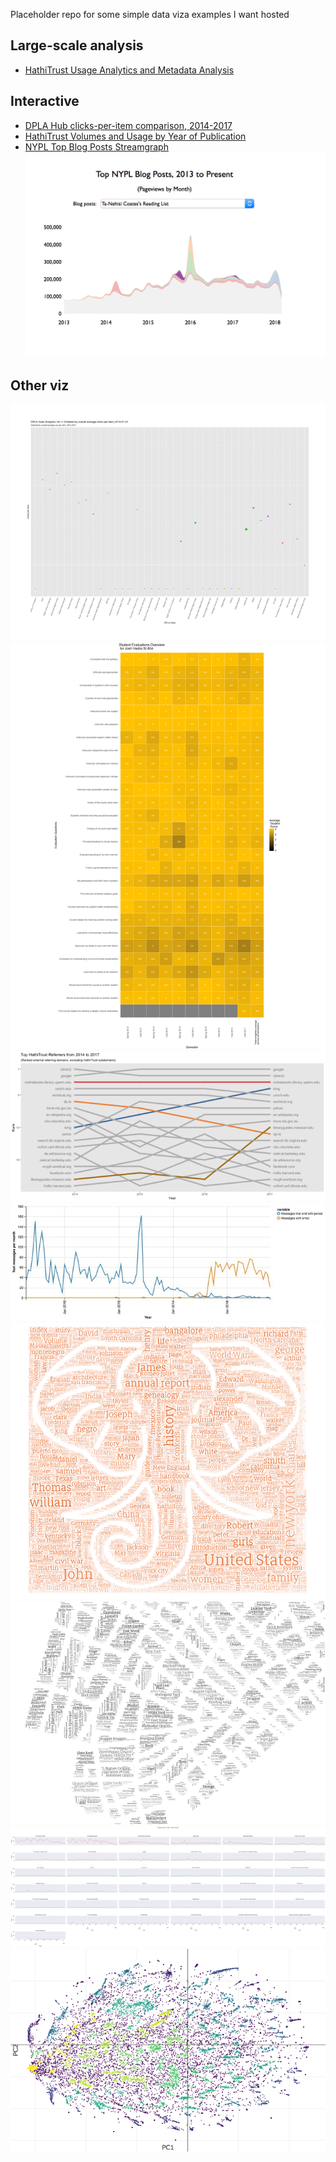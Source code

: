 Placeholder repo for some simple data viza examples I want hosted



## Large-scale analysis

- [HathiTrust Usage Analytics and Metadata Analysis](https://hadro.github.io/hathi_analysis/analysis.html)

## Interactive

- [DPLA Hub clicks-per-item comparison, 2014-2017](https://hadro.github.io/data-analysis-and-viz-examples/dpla_hubs/half_year_dpla_hubs.html)
- [HathiTrust Volumes and Usage by Year of Publication](https://hadro.github.io/hathi_analysis/percentage_years.html)
- [NYPL Top Blog Posts Streamgraph](https://hadro.github.io/data-analysis-and-viz-examples/nypl_blogs/NYPL_blogs_streamgraph.html)
[!["NYPL Top Blog posts"](./images/nypl_blogs.png)](https://hadro.github.io/data-analysis-and-viz-examples/nypl_blogs/NYPL_blogs_streamgraph.html)

## Other viz

[!["DPLA Hubs User Per Item"](./images/dpla_hubs_use_per_item_six_months_700.gif)](./images/dpla_hubs_use_per_item_six_months.gif)
[!["Pratt 654 Evalautions"][evaluations]](./images/evaluations.png)
[!["HathiTrust ranked referrers"][hathi_referrers]](./images/hathitrust_referrers_bump_chart_solo.png)
[!["text message analysis"][text_messages]](./images/Josh_text_messages.jpg)
[!["HathiTrust Search Word Cloud"][hathi_cloud]](./images/hathi_search_queries.png)
[!["Building Inspector Cloud lower Manhattan"][building_inspector]](./images/streets_8-48.png)
[!["Public Domain works in Subway Library][subway_library]](./images/subway_library_public_domain.png)
[!["NYPL titles in Hathitrust TSNE"][nypl_in_hathi_tsne]](./images/nypl_in_hathi.png)


[evaluations]: ./images/evaluations_700.png "Pratt 654 Evaluations"
[hathi_cloud]: ./images/hathi_search_queries_700.png "HathiTrust Search Word Cloud"
[hathi_referrers]: ./images/hathitrust_referrers_bump_chart_solo_700.png "HathiTrust ranked referrers"
[text_messages]: ./images/Josh_text_messages_700.jpg "Text message analysis"
[nypl_in_hathi_tsne]: ./images/nypl_in_hathi_700.png "NYPL titles in HathiTrust TSNE"
[building_inspector]: ./images/streets_8-48_700.png "Buildling Inspector Cloud lower Manhattan"
[subway_library]: ./images/subway_library_public_domain_700.png "Public Domain works in Subway Library"
[dpla_use]: ./images/dpla_hubs_use_per_item_six_months_700.gif "DPLA Hubs User Per Item"

